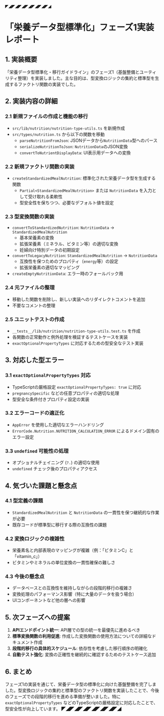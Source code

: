 
◤◢◤◢◤◢◤◢◤◢◤◢◤◢
# 「栄養データ型標準化」フェーズ1実装レポート

## 1. 実装概要

「栄養データ型標準化・移行ガイドライン」のフェーズ1（基盤整備とユーティリティ整理）を実装しました。主な目的は、型変換ロジックの集約と標準型を生成するファクトリ関数の実装でした。

## 2. 実装内容の詳細

### 2.1 新規ファイルの作成と機能の移行
- `src/lib/nutrition/nutrition-type-utils.ts` を新規作成
- `src/types/nutrition.ts` から以下の関数を移動
  - `parseNutritionFromJson`: JSONデータから`NutritionData`型へのパース
  - `serializeNutritionToJson`: `NutritionData`のJSON変換
  - `convertToNutrientDisplayData`: UI表示用データへの変換

### 2.2 新規ファクトリ関数の実装
- `createStandardizedMealNutrition`: 標準化された栄養データ型を生成する関数
  - `Partial<StandardizedMealNutrition>` または `NutritionData` を入力として受け取れる柔軟性
  - 型安全性を保ちつつ、必要なデフォルト値を設定

### 2.3 型変換関数の実装
- `convertToStandardizedNutrition`: `NutritionData` → `StandardizedMealNutrition`
  - 基本栄養素の変換
  - 拡張栄養素（ミネラル、ビタミン等）の適切な変換
  - 妊婦向け特別データの初期設定
- `convertToLegacyNutrition`: `StandardizedMealNutrition` → `NutritionData`
  - 互換性を保つためのプロパティ（`energy`等）の設定
  - 拡張栄養素の適切なマッピング
- `createEmptyNutritionData`: エラー時のフォールバック用

### 2.4 元ファイルの整理
- 移動した関数を削除し、新しい実装へのリダイレクトコメントを追加
- 不要なコメントの整理

### 2.5 ユニットテストの作成
- `__tests__/lib/nutrition/nutrition-type-utils.test.ts` を作成
- 各関数の正常動作と例外処理を検証するテストケースを実装
- `exactOptionalPropertyTypes` に対応するための型安全なテスト実装

## 3. 対応した型エラー

### 3.1 `exactOptionalPropertyTypes` 対応
- TypeScriptの厳格設定 `exactOptionalPropertyTypes: true` に対応
- `pregnancySpecific` などの任意プロパティの適切な処理
- 型安全な条件付きプロパティ設定の実装

### 3.2 エラーコードの適正化
- `AppError` を使用した適切なエラーハンドリング
- `ErrorCode.Nutrition.NUTRITION_CALCULATION_ERROR` によるドメイン固有のエラー設定

### 3.3 `undefined` 可能性の処理
- オプショナルチェイニング (`?.`) の適切な使用
- `undefined` チェック後のプロパティアクセス

## 4. 気づいた課題と懸念点

### 4.1 型定義の課題
- `StandardizedMealNutrition` と `NutritionData` の一貫性を保つ継続的な作業が必要
- 既存コードが標準型に移行する際の互換性の課題

### 4.2 変換ロジックの複雑性
- 栄養素名と内部表現のマッピングが複雑（例：「ビタミンC」と「vitamin_c」）
- ビタミンやミネラルの単位変換の一貫性確保の難しさ

### 4.3 今後の懸念点
- データベースとの互換性を維持しながらの段階的移行の複雑さ
- 変換処理のパフォーマンス影響（特に大量のデータを扱う場合）
- UIコンポーネントなど他の層への影響

## 5. 次フェーズへの提案

1. **APIエンドポイント統一**: API層での型の統一を最優先に進めるべき
2. **標準変換関数の利用促進**: 作成した変換関数の使用方法についての詳細なドキュメント作成
3. **段階的移行の具体的スケジュール**: 依存性を考慮した移行順序の明確化
4. **自動テスト強化**: 変換の正確性を継続的に確認するためのテストケース追加

## 6. まとめ

フェーズ1の実装を通じて、栄養データ型の標準化に向けた基盤整備を完了しました。型変換ロジックの集約と標準型のファクトリ関数を実装したことで、今後のフェーズでの段階的移行を進める準備が整いました。特に `exactOptionalPropertyTypes` などのTypeScriptの厳格設定に対応したことで、型安全性が向上しています。
◤◢◤◢◤◢◤◢◤◢◤◢◤◢
